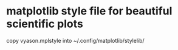 # matplotlib style file for beautiful scientific plots


copy vyason.mplstyle into ~/.config/matplotlib/stylelib/